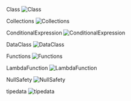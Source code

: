 Class
![Class](https://github.com/user-attachments/assets/10731a2f-86ea-4063-9d82-0000299d05fe)

Collections
![Collections](https://github.com/user-attachments/assets/8a0bfbef-7d8e-4b36-9a32-1da7d163c386)

ConditionalExpression
![ConditionalExpression](https://github.com/user-attachments/assets/51299dad-ec32-46e3-9592-7f16154bc553)

DataClass
![DataClass](https://github.com/user-attachments/assets/13bd6742-f4b2-4841-8b52-24c44ddda2d7)

Functions
![Functions](https://github.com/user-attachments/assets/a46d7a94-ef3c-40a9-a5c6-306aad249cec)

LambdaFunction
![LambdaFunction](https://github.com/user-attachments/assets/ec263d50-5e55-4c8f-8571-315c7c1bca99)

NullSafety
![NullSafety](https://github.com/user-attachments/assets/ca11648e-31a5-4d20-9953-aaf7557e531d)

tipedata
![tipedata](https://github.com/user-attachments/assets/25db6489-0fbf-4341-8dbd-a0a548c7bb11)
